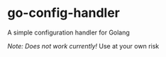 # go-config-handler
A simple configuration handler for Golang


*Note: Does not work currently!* Use at your own risk
